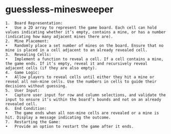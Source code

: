 # guessless-minesweeper

	1.	Board Representation:
	•	Use a 2D array to represent the game board. Each cell can hold values indicating whether it’s empty, contains a mine, or has a number (indicating how many adjacent mines there are).
	2.	Mine Placement:
	•	Randomly place a set number of mines on the board. Ensure that no mine is placed in a cell adjacent to an already revealed cell.
	3.	Revealing Cells:
	•	Implement a function to reveal a cell. If a cell contains a mine, the game ends. If it’s empty, reveal it and recursively reveal adjacent cells (if they are also empty).
	4.	Game Logic:
	•	Allow players to reveal cells until either they hit a mine or reveal all non-mine cells. Use the numbers in cells to guide their decisions without guessing.
	5.	User Input:
	•	Capture user input for row and column selections, and validate the input to ensure it’s within the board’s bounds and not on an already revealed cell.
	6.	End Condition:
	•	The game ends when all non-mine cells are revealed or a mine is hit. Display a message indicating the outcome.
	7.	Restarting the Game:
	•	Provide an option to restart the game after it ends.
